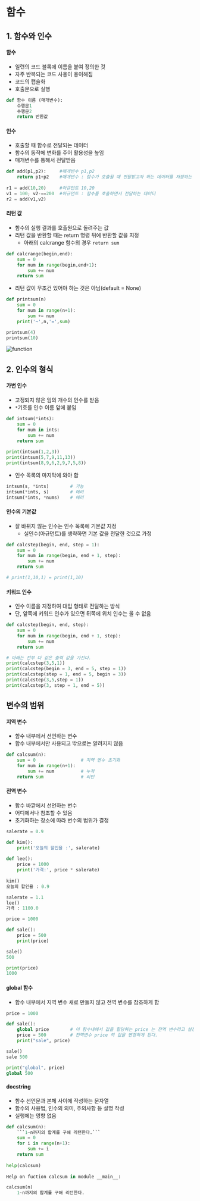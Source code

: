 # 함수

## 1. 함수와 인수

#### 함수

* 일련의 코드 블록에 이름을 붙여 정의한 것
* 자주 반복되는 코드 사용이 용이해짐
* 코드의 캡슐화
* 호출문으로 실행

```python
def 함수 이름 (매개변수):
	수행문1
	수행문2
	return 반환값
```



#### 인수

* 호출할 때 함수로 전달되는 데이터
* 함수의 동작에 변화를 주어 활용성을 높임
* 매개변수를 통해서 전달받음

```python
def add(p1,p2):		#매개변수 p1,p2
	return p1+p2	#매개변수 : 함수가 호출될 때 전달받고자 하는 데이터를 저장하는 변수
	
r1 = add(10,20)		#아규먼트 10,20
v1 = 100; v2-==200	#아규먼트 : 함수를 호출하면서 전달하는 데이터
r2 = add(v1,v2)
```



#### 리턴 값

* 함수의 실행 결과를 호출원으로 돌려주는 값
* 리턴 값을 반환할 때는 return 명령 뒤에 반환할 값을 지정
  * 아래의 calcrange 함수의 경우 `return sum`

```python
def calcrange(begin,end):
	sum = 0
	for num in range(begin,end+1):
		sum += num
	return sum
```

* 리턴 값이 무조건 있어야 하는 것은 아님(default = None)

```python
def printsum(n)
	sum = 0
	for num in range(n+1):
		sum += num
	print('~',n,'=',sum)

printsum(4)
printsum(10)
```

![function](C:\Users\HYM\AppData\Roaming\Typora\typora-user-images\image-20210107201607914.png)



## 2. 인수의 형식

#### 가변 인수

* 고정되지 않은 임의 개수의 인수를 받음
* `*`기호를 인수 이름 앞에 붙임

```python
def intsum(*ints):
	sum = 0
	for num in ints:
		sum += num
	return sum
	
print(intsum(1,2,3))
print(intsum(5,7,9,11,13))
print(intsum(8,9,6,2,9,7,5,8))
```

* 인수 목록의 마지막에 와야 함

```python
intsum(s, *ints)		# 가능
intsum(*ints, s)		# 에러
intsum(*ints, *nums)	# 에러
```



#### 인수의 기본값

* 잘 바뀌지 않는 인수는 인수 목록에 기본값 지정
  * 실인수(아규먼트)를 생략하면 기본 값을 전달한 것으로 가정

```python
def calcstep(begin, end, step = 1):
	sum = 0
	for num in range(begin, end + 1, step):
		sum += num
	return sum

# print(1,10,1) = print(1,10)
```



#### 키워드 인수

* 인수 이름을 지정하여 대입 형태로 전달하는 방식
* 단, 앞쪽에 키워드 인수가 있으면 뒤쪽에 위치 인수는 올 수 없음

```python
def calcstep(begin, end, step):
	sum = 0
	for num in range(begin, end + 1, step):
		sum += num
	return sum

# 아래는 전부 다 같은 출력 값을 가진다.
print(calcstep(3,5,1))
print(calcstep(begin = 3, end = 5, step = 1))
print(calcstep(step = 1, end = 5, begin = 3))
print(calcstep(3,5,step = 1))
print(calcstep(3, step = 1, end = 5))
```



## 변수의 범위

#### 지역 변수

* 함수 내부에서 선언하는 변수
* 함수 내부에서만 사용되고 밖으로는 알려지지 않음

```python
def calcsum(n):
	sum = 0					# 지역 변수 초기화
	for num in range(n+1):
		sum += num			# 누적
	return sum				# 리턴
```



#### 전역 변수

* 함수 바깥에서 선언하는 변수
* 어디에서나 참조할 수 있음
* 초기화하는 장소에 따라 변수의 범위가 결정

```python
salerate = 0.9

def kim():
	print('오늘의 할인율 :', salerate)
    
def lee():
	price = 1000
	print('가격:', price * salerate)
	
kim()
오늘의 할인율 : 0.9

salerate = 1.1
lee()
가격 : 1100.0
```

```python
price = 1000

def sale():
	price = 500
	print(price)

sale()
500

print(price)
1000
```



#### global 함수

* 함수 내부에서 지역 변수 새로 만들지 않고 전역 변수를 참조하게 함

```python
price = 1000

def sale():
    global price        # 이 함수내에서 값을 할당하는 price 는 전역 변수라고 설정하는 							  결과가 된다.
    price = 500         # 전역변수 price 의 값을 변경하게 된다.
    print("sale", price)

sale()
sale 500

print("global", price)
global 500


```



#### docstring

* 함수 선언문과 본체 사이에 작성하는 문자열
* 함수의 사용법, 인수의 의미, 주의사항 등 설명 작성
* 실행에는 영향 없음

```python
def calcsum(n):
	```1~n까지의 합계를 구해 리턴한다.```
	sum = 0
	for i in range(n+1):
		sum += i
	return sum
	
help(calcsum)
    
Help on fuction calcsum in module __main__:

calcsum(n)
	1~n까지의 합계를 구해 리턴한다.
```

